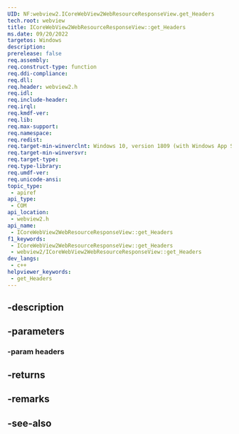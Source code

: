```yaml
---
UID: NF:webview2.ICoreWebView2WebResourceResponseView.get_Headers
tech.root: webview
title: ICoreWebView2WebResourceResponseView::get_Headers
ms.date: 09/20/2022
targetos: Windows
description: 
prerelease: false
req.assembly: 
req.construct-type: function
req.ddi-compliance: 
req.dll: 
req.header: webview2.h
req.idl: 
req.include-header: 
req.irql: 
req.kmdf-ver: 
req.lib: 
req.max-support: 
req.namespace: 
req.redist: 
req.target-min-winverclnt: Windows 10, version 1809 (with Windows App SDK 1.1 or later)
req.target-min-winversvr: 
req.target-type: 
req.type-library: 
req.umdf-ver: 
req.unicode-ansi: 
topic_type:
 - apiref
api_type:
 - COM
api_location:
 - webview2.h
api_name:
 - ICoreWebView2WebResourceResponseView::get_Headers
f1_keywords:
 - ICoreWebView2WebResourceResponseView::get_Headers
 - webview2/ICoreWebView2WebResourceResponseView::get_Headers
dev_langs:
 - c++
helpviewer_keywords:
 - get_Headers
---
```


## -description

## -parameters

### -param headers

## -returns

## -remarks

## -see-also

